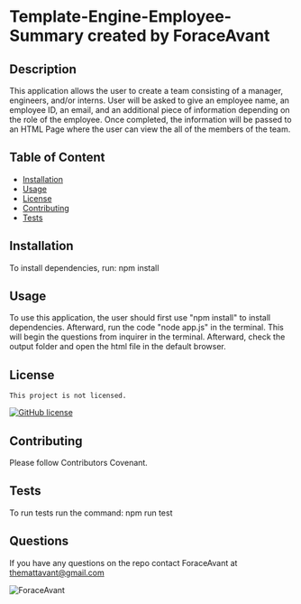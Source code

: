 
# Template-Engine-Employee-Summary created by ForaceAvant


## Description

This application allows the user to create a team consisting of a manager, engineers, and/or interns. User will be asked to give an employee name, an employee ID, an email, and an additional piece of information depending on the role of the employee. Once completed, the information will be passed to an HTML Page where the user can view the all of the members of the team.

## Table of Content

* [Installation](#installation)
* [Usage](#usage)
* [License](#license)
* [Contributing](#contributing)
* [Tests](#tests)

## Installation

To install dependencies, run: npm install

## Usage

To use this application, the user should first use "npm install" to install dependencies. Afterward, run the code "node app.js" in the terminal. This will begin the questions from inquirer in the terminal. Afterward, check the output folder and open the html file in the default browser.

## License
    
    This project is not licensed.

[![GitHub license](https://img.shields.io/badge/license-None-blue.svg)](https://github.come/ForaceAvant/Template-Engine-Employee-Summary)

## Contributing

Please follow Contributors Covenant.

## Tests

To run tests run the command: npm run test

## Questions

If you have any questions on the repo contact ForaceAvant at themattavant@gmail.com


![ForaceAvant](https://avatars2.githubusercontent.com/u/59487000?v=4)
